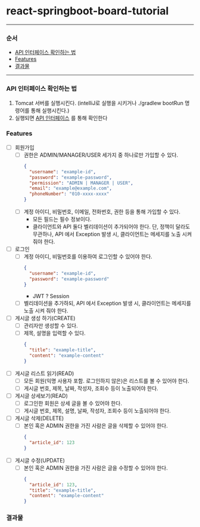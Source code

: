 # react-springboot-board-tutorial
---
### 순서
- [API 인터페이스 확인하는 법](https://github.com/engineering-incubator/react-springboot-board-tutorial/edit/ynw/README.md#api-%EC%9D%B8%ED%84%B0%ED%8E%98%EC%9D%B4%EC%8A%A4-%ED%99%95%EC%9D%B8%ED%95%98%EB%8A%94-%EB%B2%95)
- [Features](https://github.com/engineering-incubator/react-springboot-board-tutorial/edit/ynw/README.md#features)
- [결과물](https://github.com/engineering-incubator/react-springboot-board-tutorial/edit/ynw/README.md#%EA%B2%B0%EA%B3%BC%EB%AC%BC)

---
### API 인터페이스 확인하는 법

1. Tomcat 서버를 실행시킨다. (intelliJ로 실행을 시키거나 ./gradlew bootRun 명령어를 통해 실행시킨다.)
2. 실행되면 [API 인터페이스](http://localhost:11001/api/swagger-ui/index.html) 를 통해 확인한다

### Features

- [ ] 회원가입
  - [ ] 권한은 ADMIN/MANAGER/USER 세가지 중 하나로만 가입할 수 있다.
    ```json
    {
      "username": "example-id",
      "password": "example-password",
      "permission": "ADMIN | MANAGER | USER",
      "email": "example@example.com",
      "phoneNumber": "010-xxxx-xxxx"
    }
    ```
  - [ ] 계정 아이디, 비밀번호, 이메일, 전화번호, 권한 등을 통해 가입할 수 있다.
    - 모든 필드는 필수 정보이다.
    - 클라이언트와 API 둘다 벨리데이션이 추가되어야 한다. 단, 정책이 달라도 무관하나, API 에서 Exception 발생 시, 클라이언트는 메세지를 노출 시켜 줘야 한다.
- [ ] 로그인
  - [ ] 계정 아이디, 비밀번호를 이용하여 로그인할 수 있어야 한다.
    ```json
    {
      "username": "example-id",
      "password": "example-password"
    }
    ```
    - JWT ? Session
  - [ ] 벨리데이션을 추가하되, API 에서 Exception 발생 시, 클라이언트는 메세지를 노출 시켜 줘야 한다.
- [ ] 게시글 생성 하기(CREATE)
  - [ ] 관리자만 생성할 수 있다.
  - [ ] 제목, 설명을 입력할 수 있다.
    ```json
    {
      "title": "example-title",
      "content": "example-content"
    }
    ```
- [ ] 게시글 리스트 읽기(READ)
  - [ ] 모든 회원(익명 사용자 포함. 로그인하지 않은)은 리스트를 볼 수 있어야 한다.
  - [ ] 게시글 번호, 제목, 날짜, 작성자, 조회수 등이 노출되어야 한다.
- [ ] 게시글 상세보기(READ)
  - [ ] 로그인한 회원은 상세 글을 볼 수 있어야 한다.
  - [ ] 게시글 번호, 제목, 설명, 날짜, 작성자, 조회수 등이 노출되어야 한다.
- [ ] 게시글 삭제(DELETE)
  - [ ] 본인 혹은 ADMIN 권한을 가진 사람은 글을 삭제할 수 있어야 한다.
    ```json
    {
      "article_id": 123
    }
    ```
- [ ] 게시글 수정(UPDATE)
  - [ ] 본인 혹은 ADMIN 권한을 가진 사람은 글을 수정할 수 있어야 한다.
    ```json
    {
      "article_id": 123,
      "title": "example-title",
      "content": "example-content"
    }
    ```

### 결과물


